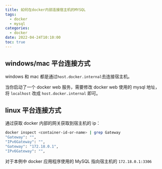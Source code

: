 ```yaml
---
title: 如何在docker内部连接宿主机的MYSQL
tags:
  - docker
  - mysql
categories:
  - docker
date: 2022-04-24T10:10:00
toc: true
---
```


## windows/mac 平台连接方式

windows 和 mac 都是通过`host.docker.internal`去连接宿主机。

当你启动了一个 docker web 服务，需要修改 docker web 使用的 mysql 地址，将 `localhost` 改成 `host.docker.internal` 即可。

## linux 平台连接方式

通过获取 docker 内部的网关获取到宿主机的 ip：

```sh
docker inspect <container-id-or-name> | grep Gateway
"Gateway": "",
"IPv6Gateway": "",
"Gateway": "172.18.0.1",
"IPv6Gateway": "",
```

对于本例中 docker 应用程序使用的 MySQL 指向宿主机的 `172.18.0.1:3306`
